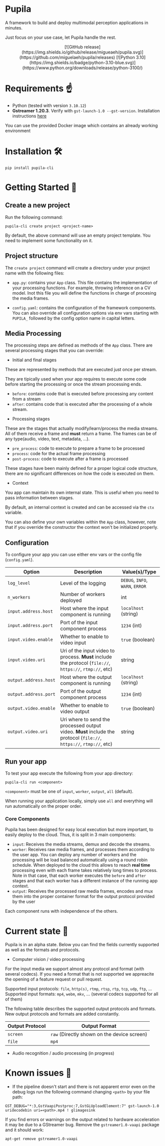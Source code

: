 # Pupila

A framework to build and deploy multimodal perception applications in minutes.

Just focus on your use case, let Pupila handle the rest.

<p align="center">
[![GitHub release](https://img.shields.io/github/release/migueaeh/pupila.svg)](https://github.com/miguelaeh/pupila/releases)
[![Python 3.10](https://img.shields.io/badge/python-3.10-blue.svg)](https://www.python.org/downloads/release/python-3100/)
</p>

# Requirements ☝️

* Python (tested with version `3.10.12`)
* **Gstreamer 1.20.3**. Verify with `gst-launch-1.0 --gst-version`. Installation instructions [here](https://gstreamer.freedesktop.org/documentation/installing/index.html?gi-language=python)

You can use the provided Docker image which contains an already working environment

# Installation 🛠️

```console
pip install pupila-cli
```

# Getting Started 🚀

## Create a new project

Run the following command:

```console
pupila-cli create project <project-name>
```

By default, the above command will use an empty project template. You need to implement some functionality on it.

## Project structure

The `create project` command will create a directory under your project name with the following files:

* `app.py`: contains your `App` class. This file contains the implementation of your processing functions. For example, throwing inference on a CV model. Inot this file you will define the functions in charge of procesing the media frames.

* `config.yaml`: contains the configuration of the framework components. You can also override all configuration options via env vars starting with `PUPILA_` followed by the config option name in capital letters.

## Media Processing

The processing steps are defined as methods of the `App` class. There are several processing stages that you can override:

* Initial and final stages

These are represented by methods that are executed just once per stream.

They are tipically used when your app requires to execute some code before starting the processing or once the stream processing ends.

- `before`: contains code that is executed before processing any content from a stream
- `after`: contains code that is executed after the processing of a whole stream.

* Processing stages

These are the stages that actually modify/learn/process the media streams. All of them receive a frame and **must** return a frame. The frames can be of any type(audio, video, text, metadata, ...).

- `pre_process`: code to execute to prepare a frame to be processed
- `process`: code for the actual frame processing
- `post-process`: code to execute after a frame is processed

These stages have been mainly defined for a proper logical code structure, there are no significant differences on how the code is executed on them.

* Context

You app can maintain its own internal state. This is useful when you need to pass information between stages.

By default, an internal context is created and can be accessed via the `ctx` variable.

You can also define your own variables within the `App` class, however, note that if you override the constructor the context won't be initialized properly.

## Configuration

To configure your app you can use either env vars or the config file (`config.yaml`).

| Option | Description | Value(s)/Type |
| ------ | ----------- | -------- |
| `log_level` | Level of the logging|  `DEBUG`, `INFO`, `WARN`, `ERROR` |
| `n_workers` | Number of workers deployed | int |
| `input.address.host` | Host where the input component is running | `localhost` (string) |
| `input.address.port` | Port of the input component process | `1234` (int) |
| `input.video.enable` | Whether to enable to video input | `true` (boolean) |
| `input.video.uri`    | Uri of the input video to process. **Must** include the protocol (`file://`, `https://`, `rtmp://`, etc) | string |
| `output.address.host` | Host where the output component is running | `localhost` (string) |
| `output.address.port` | Port of the output component process | `1234` (int) |
| `output.video.enable` | Whether to enable to video output | `true` (boolean) |
| `output.video.uri`    | Uri where to send the processed output video. **Must** include the protocol (`file://`, `https://`, `rtmp://`, etc) | string |

## Run your app

To test your app execute the following from your app directory:

```console
pupila-cli run <component>
```

`<component>` must be one of `input`, `worker`, `output`, `all` (default).

When running your application locally, simply use `all` and everything will run automatically on the proper order.

### Core Components

Pupila has been designed for easy local execution but more important, to easily deploy to the cloud. Thus, it is split in 3 main components:

* `input`: Receives the media streams, demux and decode the streams.
* `worker`: Receives raw media frames, and processes them according to the user app. You can deploy any number of workers and the processing will be load balanced automatically using a round robin schedule. When deployed to the cloud this allows to reach **real time** processing even with each frame takes relatively long times to process. Note in that case, that each worker executes the `before` and `after` stages and that each worker has a different instance of the running app context.
* `output`: Receives the processed raw media frames, encodes and mux them into the proper container format for the output protocol provided by the user

Each component runs with independence of the others.

# Current state 📌

Pupila is in an alpha state. Below you can find the fields currently supported as well as the formats and protocols.

* Computer vision / video processing

For the input media we support almost any protocol and format (with several codecs). If you need a format that is not supported we appreacite the opening of a feature request or pull request.

Supported input protocols: `file`, `http(s)`, `rtmp`, `rtsp`, `rtp`, `tcp`, `udp`, `ftp`, ...
Supported input formats: `mp4`, `webm`, `mkv`, ... (several codecs supported for all of them)

The following table describes the supported output protocols and formats. New output protocols and formats are added constantly.

| Output Protocol | Output Format
| --------------- | ------------- |
| `screen`        | `raw` (Directly shown on the device screen) |
| `file`          | `mp4`         |

* Audio recognition / audio processing (in progress)

# Known issues 🐞

* If the pipeline doesn't start and there is not apparent error even on the debug logs run the following command changing `<path>` by your file path:

```console
GST_DEBUG="*:3,GstVaapiPostproc:7,GstGLUploadElement:7" gst-launch-1.0 uridecodebin uri=<path>.mp4 ! glimagesink
```

If you find errors or warnings on the output related to hardware acceleration it may be due to a GStreamer bug. Remove the `gstreamer1.0-vaapi` package and it should work:

```console
apt-get remove gstreamer1.0-vaapi
```